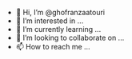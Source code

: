- 👋 Hi, I’m @ghofranzaatouri
- 👀 I’m interested in ...
- 🌱 I’m currently learning ...
- 💞️ I’m looking to collaborate on ...
- 📫 How to reach me ...

<!---
ghofranzaatouri/ghofranzaatouri is a ✨ special ✨ repository because its `README.md` (this file) appears on your GitHub profile.
You can click the Preview link to take a look at your changes.
--->
